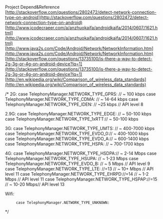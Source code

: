 Project Depend&Reference
[http://stackoverflow.com/questions/2802472/detect-network-connection-type-on-android](http://stackoverflow.com/questions/2802472/detect-network-connection-type-on-android)
[http://www.jcodecraeer.com/a/anzhuokaifa/androidkaifa/2014/0607/1621.html](http://www.jcodecraeer.com/a/anzhuokaifa/androidkaifa/2014/0607/1621.html)
[http://www.java2s.com/Code/Android/Network/NetworkInformation.htm](http://www.java2s.com/Code/Android/Network/NetworkInformation.htm)
[http://stackoverflow.com/questions/13735100/is-there-a-way-to-detect-2g-3g-or-4g-on-android-device?lq=1](http://stackoverflow.com/questions/13735100/is-there-a-way-to-detect-2g-3g-or-4g-on-android-device?lq=1)
[http://en.wikipedia.org/wiki/Comparison_of_wireless_data_standards](http://en.wikipedia.org/wiki/Comparison_of_wireless_data_standards)

/*
2G:
case TelephonyManager.NETWORK_TYPE_GPRS: // ~ 100 kbps
case TelephonyManager.NETWORK_TYPE_CDMA: // ~ 14-64 kbps
case TelephonyManager.NETWORK_TYPE_IDEN: // ~25 kbps  // API level 8

2.9G:
 case TelephonyManager.NETWORK_TYPE_EDGE: // ~ 50-100 kbps
 case TelephonyManager.NETWORK_TYPE_1xRTT:// ~ 50-100 kbps   

3G:
 case TelephonyManager.NETWORK_TYPE_UMTS: // ~ 400-7000 kbps
 case TelephonyManager.NETWORK_TYPE_EVDO_0:// ~ 400-1000 kbps
 case TelephonyManager.NETWORK_TYPE_EVDO_A:// ~ 600-1400 kbps
 case TelephonyManager.NETWORK_TYPE_HSPA: // ~ 700-1700 kbps
  
4G:
 case TelephonyManager.NETWORK_TYPE_HSDPA:// ~ 2-14 Mbps
 case TelephonyManager.NETWORK_TYPE_HSUPA: // ~ 1-23 Mbps
 case TelephonyManager.NETWORK_TYPE_EVDO_B: // ~ 5 Mbps // API level 9
 case TelephonyManager.NETWORK_TYPE_LTE:  //=13 // ~ 10+ Mbps // API level 11
 case TelephonyManager.NETWORK_TYPE_EHRPD://=14 // ~ 1-2 Mbps // API level 11 
 case TelephonyManager.NETWORK_TYPE_HSPAP://=15  // ~ 10-20 Mbps// API level 13
		 
Wifi:

    	 case TelephonyManager.NETWORK_TYPE_UNKNOWN:
*/
    	
        
        
        
        
        
